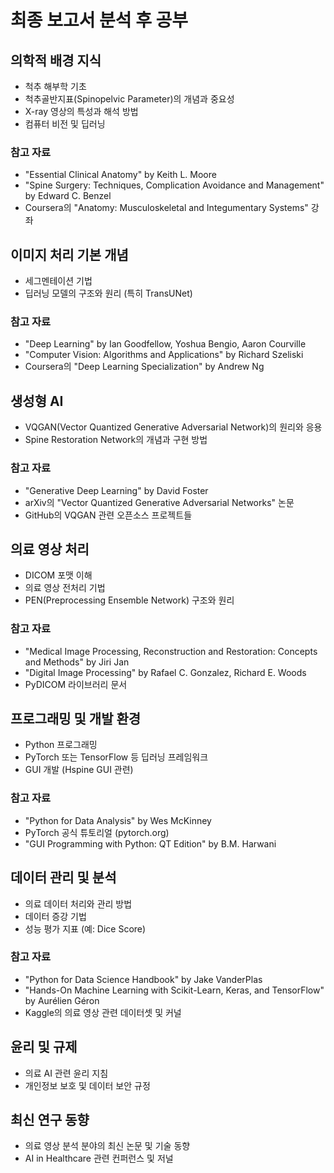 # 최종 보고서 분석 후 공부

## 의학적 배경 지식

- 척추 해부학 기초
- 척추골반지표(Spinopelvic Parameter)의 개념과 중요성
- X-ray 영상의 특성과 해석 방법
- 컴퓨터 비전 및 딥러닝

### 참고 자료

- "Essential Clinical Anatomy" by Keith L. Moore
- "Spine Surgery: Techniques, Complication Avoidance and Management" by Edward C. Benzel
- Coursera의 "Anatomy: Musculoskeletal and Integumentary Systems" 강좌

## 이미지 처리 기본 개념

- 세그멘테이션 기법
- 딥러닝 모델의 구조와 원리 (특히 TransUNet)

### 참고 자료

- "Deep Learning" by Ian Goodfellow, Yoshua Bengio, Aaron Courville
- "Computer Vision: Algorithms and Applications" by Richard Szeliski
- Coursera의 "Deep Learning Specialization" by Andrew Ng

## 생성형 AI

- VQGAN(Vector Quantized Generative Adversarial Network)의 원리와 응용
- Spine Restoration Network의 개념과 구현 방법

### 참고 자료

- "Generative Deep Learning" by David Foster
- arXiv의 "Vector Quantized Generative Adversarial Networks" 논문
- GitHub의 VQGAN 관련 오픈소스 프로젝트들

## 의료 영상 처리

- DICOM 포맷 이해
- 의료 영상 전처리 기법
- PEN(Preprocessing Ensemble Network) 구조와 원리

### 참고 자료

- "Medical Image Processing, Reconstruction and Restoration: Concepts and Methods" by Jiri Jan
- "Digital Image Processing" by Rafael C. Gonzalez, Richard E. Woods
- PyDICOM 라이브러리 문서

## 프로그래밍 및 개발 환경

- Python 프로그래밍
- PyTorch 또는 TensorFlow 등 딥러닝 프레임워크
- GUI 개발 (Hspine GUI 관련)

### 참고 자료

- "Python for Data Analysis" by Wes McKinney
- PyTorch 공식 튜토리얼 (pytorch.org)
- "GUI Programming with Python: QT Edition" by B.M. Harwani

## 데이터 관리 및 분석

- 의료 데이터 처리와 관리 방법
- 데이터 증강 기법
- 성능 평가 지표 (예: Dice Score)

### 참고 자료

- "Python for Data Science Handbook" by Jake VanderPlas
- "Hands-On Machine Learning with Scikit-Learn, Keras, and TensorFlow" by Aurélien Géron
- Kaggle의 의료 영상 관련 데이터셋 및 커널

## 윤리 및 규제

- 의료 AI 관련 윤리 지침
- 개인정보 보호 및 데이터 보안 규정

## 최신 연구 동향

- 의료 영상 분석 분야의 최신 논문 및 기술 동향
- AI in Healthcare 관련 컨퍼런스 및 저널
